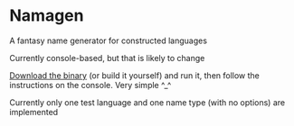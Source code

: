 # Namagen
A fantasy name generator for constructed languages

Currently console-based, but that is likely to change

[Download the binary](https://Far-Reach-Co.github.io/namagen/bin/namagen) (or build it yourself) and run it, then follow the instructions on the console. Very simple ^_^

Currently only one test language and one name type (with no options) are implemented